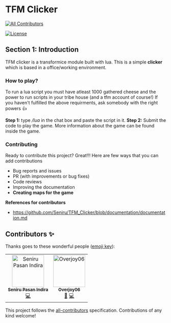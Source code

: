 # TFM Clicker 
[![All Contributors](https://img.shields.io/badge/all_contributors-2-orange.svg?style=flat-square)](#contributors)

[![License](https://img.shields.io/badge/License-Apache%202.0-blue.svg)](https://opensource.org/licenses/Apache-2.0)

## Section 1: Introduction

TFM clicker is a transformice module built with lua. This is a simple **clicker** which is based in a office/working environment.

### How to play?

To run a lua script you must have atleast 1000 gathered cheese and the power to run scripts in your tribe house (and a tfm account of course!)
If you haven't fulfilled the above requirments, ask somebody with the right powers 👍

**Step 1:** 
type */lua* in the chat box and paste the script in it.
**Step 2:**
Submit the code to play the game. More information about the game can be found inside the game.

### Contributing

Ready to contribute this project? Great!!! 
Here are few ways that you can add contributions
- Bug reports and issues
- PR (with improvements or bug fixes)
- Code reviews
- Improving the documentation
- **Creating maps for the game**

**References for contributors**
 - https://github.com/Seniru/TFM_Clicker/blob/documentation/documentation.md

## Contributors ✨

Thanks goes to these wonderful people ([emoji key](https://allcontributors.org/docs/en/emoji-key)):

<!-- ALL-CONTRIBUTORS-LIST:START - Do not remove or modify this section -->
<!-- prettier-ignore -->
<table>
  <tr>
    <td align="center"><a href="https://github.com/Seniru"><img src="https://avatars2.githubusercontent.com/u/34127015?v=4" width="100px;" alt="Seniru Pasan Indira"/><br /><sub><b>Seniru Pasan Indira</b></sub></a><br /><a href="https://github.com/Seniru/TFM_Clicker/commits?author=Seniru" title="Code">💻</a></td>
    <td align="center"><a href="https://github.com/Overjoy06-Creator"><img src="https://avatars3.githubusercontent.com/u/53297297?v=4" width="100px;" alt="Overjoy06"/><br /><sub><b>Overjoy06</b></sub></a><br /><a href="#ideas-Overjoy06-Creator" title="Ideas, Planning, & Feedback">🤔</a> <a href="https://github.com/Seniru/TFM_Clicker/commits?author=Overjoy06-Creator" title="Code">💻</a></td>
  </tr>
</table>

<!-- ALL-CONTRIBUTORS-LIST:END -->

This project follows the [all-contributors](https://github.com/all-contributors/all-contributors) specification. Contributions of any kind welcome!